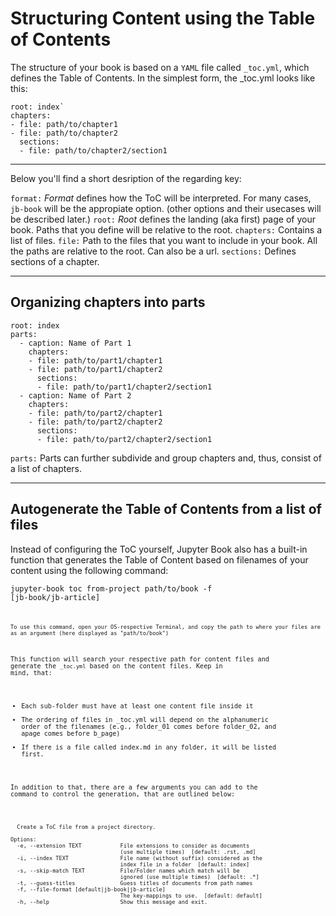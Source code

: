 # Structuring Content using the Table of Contents

The structure of your book is based on a `YAML` file called `_toc.yml`, which defines the Table of Contents.
In the simplest form, the _toc.yml looks like this:

```format: jb-book
root: index`
chapters:
- file: path/to/chapter1
- file: path/to/chapter2
  sections:
  - file: path/to/chapter2/section1
```
___
Below you'll find a short desription of the regarding key:

`format:`
*Format* defines how the ToC will be interpreted. For many cases, `jb-book` will be the appropiate option. (other options and their usecases will be  described later.)
`root:`
*Root* defines the landing (aka first) page of your book. Paths that you define will be relative to the root.
`chapters:`
Contains a list of files.
`file:`
Path to the files that you want to include in your book. All the paths are relative to the root.
Can also be a url. 
`sections:`
Defines sections of a chapter.
___
## Organizing chapters into parts

```format: jb-book
root: index
parts:
  - caption: Name of Part 1
    chapters:
    - file: path/to/part1/chapter1
    - file: path/to/part1/chapter2
      sections:
      - file: path/to/part1/chapter2/section1
  - caption: Name of Part 2
    chapters:
    - file: path/to/part2/chapter1
    - file: path/to/part2/chapter2
      sections:
      - file: path/to/part2/chapter2/section1
```
`parts:`
Parts can further subdivide and group chapters and, thus, consist of a list of chapters. 
___
## Autogenerate the Table of Contents from a list of files
Instead of configuring the ToC yourself, Jupyter Book also has a built-in function that generates the Table of Content based on filenames of your content using the following command:

<code>jupyter-book toc from-project path/to/book -f [jb-book/jb-article]
<code>

```{note} Note
To use this command, open your OS-respective Terminal, and copy the path to where your files are as an argument (here displayed as "path/to/book")
```

This function will search your respective path for content files and generate the `_toc.yml` based on the content files. Keep in mind, that:
* Each sub-folder must have at least one content file inside it
* The ordering of files in _toc.yml will depend on the alphanumeric order of the filenames (e.g., folder_01 comes before folder_02, and apage comes before b_page)
* If there is a file called index.md in any folder, it will be listed first.

In addition to that, there are a few arguments you can add to the command to control the generation, that are outlined below:

```Usage: jupyter-book toc from-project [OPTIONS] SITE_DIR

  Create a ToC file from a project directory.

Options:
  -e, --extension TEXT            File extensions to consider as documents
                                  (use multiple times)  [default: .rst, .md]
  -i, --index TEXT                File name (without suffix) considered as the
                                  index file in a folder  [default: index]
  -s, --skip-match TEXT           File/Folder names which match will be
                                  ignored (use multiple times)  [default: .*]
  -t, --guess-titles              Guess titles of documents from path names
  -f, --file-format [default|jb-book|jb-article]
                                  The key-mappings to use.  [default: default]
  -h, --help                      Show this message and exit.
  ````
